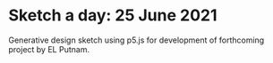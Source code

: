 # Sketch a day: 25 June 2021

Generative design sketch using p5.js for development of forthcoming project by EL Putnam.